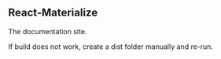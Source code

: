 React-Materialize
-------------------

The documentation site.

If build does not work, create a dist folder manually and re-run.

